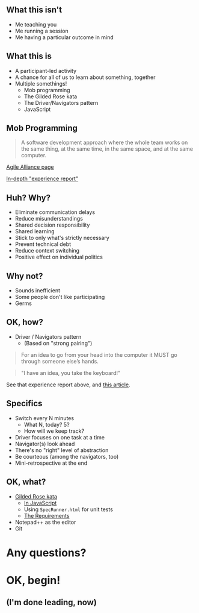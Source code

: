 ## What this isn't

* Me teaching you
* Me running a session
* Me having a particular outcome in mind


## What this is

* A participant-led activity
* A chance for all of us to learn about something, together
* Multiple somethings!
    * Mob programming
    * The Gilded Rose kata
    * The Driver/Navigators pattern
    * JavaScript


## Mob Programming

> A software development approach where the whole team works on the same thing, at the same time, in the same space, and at the same computer.

[Agile Alliance page](https://www.agilealliance.org/glossary/mob-programming/)

[In-depth "experience report"](https://www.agilealliance.org/resources/experience-reports/mob-programming-agile2014/)


## Huh? Why?

* Eliminate communication delays
* Reduce misunderstandings
* Shared decision responsibility
* Shared learning
* Stick to only what's strictly necessary
* Prevent technical debt
* Reduce context switching
* Positive effect on individual politics


## Why not?

* Sounds inefficient
* Some people don't like participating
* Germs


## OK, how?

* Driver / Navigators pattern
    * (Based on "strong pairing")

> For an idea to go from your head into the computer it MUST go through someone else’s hands.

> "I have an idea, you take the keyboard!"

See that experience report above, and [this article](https://medium.com/@maaret.pyhajarvi/the-driver-navigator-in-strong-style-pairing-2df0ecb4f657).


## Specifics

* Switch every N minutes
    * What N, today? 5?
    * How will we keep track?
* Driver focuses on one task at a time
* Navigator(s) look ahead
* There's no "right" level of abstraction
* Be courteous (among the navigators, too)
* Mini-retrospective at the end


## OK, what?

* [Gilded Rose kata](https://github.com/emilybache/GildedRose-Refactoring-Kata)
    * [In JavaScript](https://github.com/emilybache/GildedRose-Refactoring-Kata/tree/master/js)
    * Using `SpecRunner.html` for unit tests
    * [The Requirements](https://github.com/emilybache/GildedRose-Refactoring-Kata/blob/master/GildedRoseRequirements.txt)
* Notepad++ as the editor
* Git


# Any questions?


# OK, begin!
## (I'm done leading, now)

